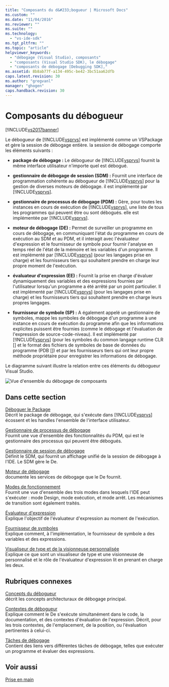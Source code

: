 ```yaml
---
title: "Composants du d&#233;bogueur | Microsoft Docs"
ms.custom: ""
ms.date: "11/04/2016"
ms.reviewer: ""
ms.suite: ""
ms.technology: 
  - "vs-ide-sdk"
ms.tgt_pltfrm: ""
ms.topic: "article"
helpviewer_keywords: 
  - "débogage (Visual Studio), composants"
  - "composants (Visual Studio SDK), le débogage"
  - "composants de débogage [Debugging SDK],"
ms.assetid: 8b8ab77f-a134-495c-be42-3bc51aa62dfb
caps.latest.revision: 30
ms.author: "gregvanl"
manager: "ghogen"
caps.handback.revision: 30
---
```

# Composants du d&#233;bogueur
[!INCLUDE[vs2017banner](../../code-quality/includes/vs2017banner.md)]

Le débogueur de [!INCLUDE[vsprvs](../../code-quality/includes/vsprvs_md.md)] est implémenté comme un VSPackage et gère la session de débogage entière.  la session de débogage comporte les éléments suivants :  
  
-   **package de débogage :** Le débogueur de [!INCLUDE[vsprvs](../../code-quality/includes/vsprvs_md.md)] fournit la même interface utilisateur n'importe quel est débogué.  
  
-   **gestionnaire de débogage de session \(SDM\) :** Fournit une interface de programmation cohérente au débogueur de [!INCLUDE[vsprvs](../../code-quality/includes/vsprvs_md.md)] pour la gestion de diverses moteurs de débogage.  il est implémenté par [!INCLUDE[vsprvs](../../code-quality/includes/vsprvs_md.md)].  
  
-   **gestionnaire de processus de débogage \(PDM\) :** Gère, pour toutes les instances en cours de exécution de [!INCLUDE[vsprvs](../../code-quality/includes/vsprvs_md.md)], une liste de tous les programmes qui peuvent être ou sont débogués.  elle est implémentée par [!INCLUDE[vsprvs](../../code-quality/includes/vsprvs_md.md)].  
  
-   **moteur de débogage \(DE\) :** Permet de surveiller un programme en cours de débogage, en communiquant l'état du programme en cours de exécution au SDM et au PDM, et il interagit avec l'évaluateur d'expression et le fournisseur de symbole pour fournir l'analyse en temps réel de l'état de la mémoire et les variables d'un programme.  Il est implémenté par [!INCLUDE[vsprvs](../../code-quality/includes/vsprvs_md.md)] \(pour les langages prise en charge\) et les fournisseurs tiers qui souhaitent prendre en charge leur propre moment de l'exécution.  
  
-   **évaluateur d'expression \(EE\) :** Fournit la prise en charge d'évaluer dynamiquement des variables et des expressions fournies par l'utilisateur lorsqu'un programme a été arrêté par un point particulier.  Il est implémenté par [!INCLUDE[vsprvs](../../code-quality/includes/vsprvs_md.md)] \(pour les langages prise en charge\) et les fournisseurs tiers qui souhaitent prendre en charge leurs propres langages.  
  
-   **fournisseur de symbole \(SP\) :** A également appelé un gestionnaire de symboles, mappe les symboles de débogage d'un programme à une instance en cours de exécution du programme afin que les informations explicites puissent être fournies \(comme le débogage et l'évaluation de l'expression de source\-code\-niveau\).  Il est implémenté par [!INCLUDE[vsprvs](../../code-quality/includes/vsprvs_md.md)] \(pour les symboles du common langage runtime CLR \[\] et le format des fichiers de symboles de base de données du programme \(PDB \[\]\) et par les fournisseurs tiers qui ont leur propre méthode propriétaire pour enregistrer les informations de débogage.  
  
 Le diagramme suivant illustre la relation entre ces éléments du débogueur Visual Studio.  
  
 ![Vue d'ensemble du débogage de composants](../../extensibility/debugger/media/dbugcompovrview.png "DBugCompOvrview")  
  
## Dans cette section  
 [Déboguer le Package](../../extensibility/debugger/debug-package.md)  
 Décrit le package de débogage, qui s'exécute dans [!INCLUDE[vsprvs](../../code-quality/includes/vsprvs_md.md)] écossent et les handles l'ensemble de l'interface utilisateur.  
  
 [Gestionnaire de processus de débogage](../../extensibility/debugger/process-debug-manager.md)  
 Fournit une vue d'ensemble des fonctionnalités du PDM, qui est le gestionnaire des processus qui peuvent être débogués.  
  
 [Gestionnaire de session de débogage](../../extensibility/debugger/session-debug-manager.md)  
 Définit le SDM, qui fournit un affichage unifié de la session de débogage à l'IDE.  Le SDM gère le De.  
  
 [Moteur de débogage](../../extensibility/debugger/debug-engine.md)  
 documente les services de débogage que le De fournit.  
  
 [Modes de fonctionnement](../../extensibility/debugger/operational-modes.md)  
 Fournit une vue d'ensemble des trois modes dans lesquels l'IDE peut s'exécuter : mode Design, mode exécution, et mode arrêt.  Les mécanismes de transition sont également traités.  
  
 [Évaluateur d'expression](../../extensibility/debugger/expression-evaluator.md)  
 Explique l'objectif de l'évaluateur d'expression au moment de l'exécution.  
  
 [Fournisseur de symboles](../../extensibility/debugger/symbol-provider.md)  
 Explique comment, à l'implémentation, le fournisseur de symbole a des variables et des expressions.  
  
 [Visualiseur de type et de la visionneuse personnalisée](../../extensibility/debugger/type-visualizer-and-custom-viewer.md)  
 Explique ce que sont un visualiseur de type et une visionneuse de personnalisé et le rôle de l'évaluateur d'expression lit en prenant en charge les deux.  
  
## Rubriques connexes  
 [Concepts du débogueur](../../extensibility/debugger/debugger-concepts.md)  
 décrit les concepts architecturaux de débogage principal.  
  
 [Contextes de débogueur](../../extensibility/debugger/debugger-contexts.md)  
 Explique comment le De s'exécute simultanément dans le code, la documentation, et des contextes d'évaluation de l'expression.  Décrit, pour les trois contextes, de l'emplacement, de la position, ou l'évaluation pertinentes à celui\-ci.  
  
 [Tâches de débogage](../../extensibility/debugger/debugging-tasks.md)  
 Contient des liens vers différentes tâches de débogage, telles que exécuter un programme et évaluer des expressions.  
  
## Voir aussi  
 [Prise en main](../../extensibility/debugger/getting-started-with-debugger-extensibility.md)